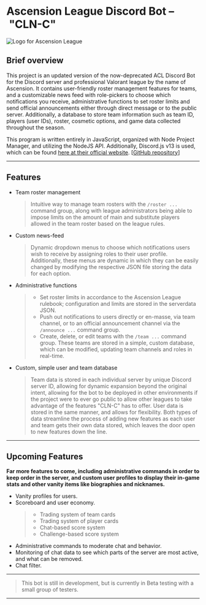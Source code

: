 # Ascension League Discord Bot – "CLN-C"
<img src="https://media.discordapp.net/attachments/759841406444371978/827004171822694440/Ascension_plain_Banner.png?width=2160&height=720" alt="Logo for Ascension League">

## Brief overview
This project is an updated version of the now-deprecated ACL Discord Bot for the Discord server and professional Valorant league by the name of Ascension.
It contains user-friendly roster management features for teams, and a customizable news feed with role-pickers to choose which notifications you receive, administrative functions to set roster limits and send official announcements either through direct message or to the public server. Additionally, a database to store team information such as team ID, players (user IDs), roster, cosmetic options, and game data collected throughout the season.

This program is written entirely in JavaScript, organized with Node Project Manager, and utilizing the NodeJS API.
Additionally, Discord.js v13 is used, which can be found [here at their official website](https://discord.js.org/#/). \[[GitHub repository](https://github.com/discordjs/discord.js)\]

---

## Features

- Team roster management
  > Intuitive way to manage team rosters with the `/roster ...` command group, along with league administrators being able to impose limits on the amount of main and substitute players allowed in the team roster based on the league rules.
- Custom news-feed
  > Dynamic dropdown menus to choose which notifications users wish to receive by assigning roles to their user profile. Additionally, these menus are dynamic in which they can be easily changed by modifying the respective JSON file storing the data for each option.
- Administrative functions
  > - Set roster limits in accordance to the Ascension League rulebook; configuration and limits are stored in the serverdata JSON.
  > - Push out notifications to users directly or en-masse, via team channel, or to an official announcement channel via the `/announce ...` command group.
  > - Create, delete, or edit teams with the `/team ...` command group. These teams are stored in a simple, custom database, which can be modified, updating team channels and roles in real-time.
- Custom, simple user and team database
  > Team data is stored in each individual server by unique Discord server ID, allowing for dynamic expansion beyond the original intent, allowing for the bot to be deployed in other environments if the project were to ever go public to allow other leagues to take advantage of the features "CLN-C" has to offer.
  > User data is stored in the same manner, and allows for flexibility.
  > Both types of data streamline the process of adding new features as each user and team gets their own data stored, which leaves the door open to new features down the line.

---

## Upcoming Features

**Far more features to come, including administrative commands in order to keep order in the server, and custom user profiles to display their in-game stats and other vanity items like biographies and nicknames.**

- Vanity profiles for users.
- Scoreboard and user economy.
  > - Trading system of team cards
  > - Trading system of player cards
  > - Chat-based score system
  > - Challenge-based score system
- Administrative commands to moderate chat and behavior.
- Monitoring of chat data to see which parts of the server are most active, and what can be removed.
- Chat filter.

---

> This bot is still in development, but is currently in Beta testing with a small group of testers.

---
